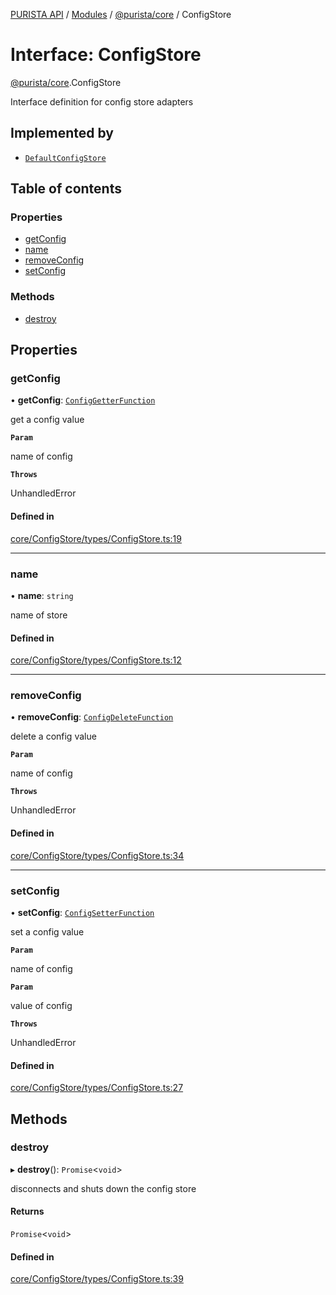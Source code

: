 [PURISTA API](../README.md) / [Modules](../modules.md) / [@purista/core](../modules/purista_core.md) / ConfigStore

# Interface: ConfigStore

[@purista/core](../modules/purista_core.md).ConfigStore

Interface definition for config store adapters

## Implemented by

- [`DefaultConfigStore`](../classes/purista_core.DefaultConfigStore.md)

## Table of contents

### Properties

- [getConfig](purista_core.ConfigStore.md#getconfig)
- [name](purista_core.ConfigStore.md#name)
- [removeConfig](purista_core.ConfigStore.md#removeconfig)
- [setConfig](purista_core.ConfigStore.md#setconfig)

### Methods

- [destroy](purista_core.ConfigStore.md#destroy)

## Properties

### getConfig

• **getConfig**: [`ConfigGetterFunction`](../modules/purista_core.md#configgetterfunction)

get a config value

**`Param`**

name of config

**`Throws`**

UnhandledError

#### Defined in

[core/ConfigStore/types/ConfigStore.ts:19](https://github.com/puristajs/purista/blob/master/packages/core/src/core/ConfigStore/types/ConfigStore.ts#L19)

___

### name

• **name**: `string`

name of store

#### Defined in

[core/ConfigStore/types/ConfigStore.ts:12](https://github.com/puristajs/purista/blob/master/packages/core/src/core/ConfigStore/types/ConfigStore.ts#L12)

___

### removeConfig

• **removeConfig**: [`ConfigDeleteFunction`](../modules/purista_core.md#configdeletefunction)

delete a config value

**`Param`**

name of config

**`Throws`**

UnhandledError

#### Defined in

[core/ConfigStore/types/ConfigStore.ts:34](https://github.com/puristajs/purista/blob/master/packages/core/src/core/ConfigStore/types/ConfigStore.ts#L34)

___

### setConfig

• **setConfig**: [`ConfigSetterFunction`](../modules/purista_core.md#configsetterfunction)

set a config value

**`Param`**

name of config

**`Param`**

value of config

**`Throws`**

UnhandledError

#### Defined in

[core/ConfigStore/types/ConfigStore.ts:27](https://github.com/puristajs/purista/blob/master/packages/core/src/core/ConfigStore/types/ConfigStore.ts#L27)

## Methods

### destroy

▸ **destroy**(): `Promise`\<`void`\>

disconnects and shuts down the config store

#### Returns

`Promise`\<`void`\>

#### Defined in

[core/ConfigStore/types/ConfigStore.ts:39](https://github.com/puristajs/purista/blob/master/packages/core/src/core/ConfigStore/types/ConfigStore.ts#L39)
